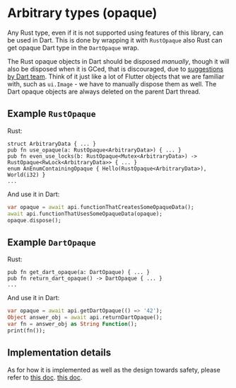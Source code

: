 # Arbitrary types (opaque)

Any Rust type, even if it is not supported using features of this library, can be used in Dart. This is done by wrapping it with `RustOpaque` also Rust can get opaque Dart type in the `DartOpaque` wrap.

The Rust opaque objects in Dart should be disposed *manually*, though it will also be disposed when it is GCed, that is discouraged, due to [suggestions by Dart team](https://github.com/fzyzcjy/flutter_rust_bridge/issues/775#issuecomment-1274635037). Think of it just like a lot of Flutter objects that we are familiar with, such as `ui.Image` - we have to manually dispose them as well. The Dart opaque objects are always deleted on the parent Dart thread.

## Example `RustOpaque` 

Rust:

```rust,noplayground
struct ArbitraryData { ... }
pub fn use_opaque(a: RustOpaque<ArbitraryData>) { ... }
pub fn even_use_locks(b: RustOpaque<Mutex<ArbitraryData>) -> RustOpaque<RwLock<ArbitraryData>> { ... }
enum AnEnumContainingOpaque { Hello(RustOpaque<ArbitraryData>), World(i32) }
...
```

And use it in Dart:

```dart
var opaque = await api.functionThatCreatesSomeOpaqueData();
await api.functionThatUsesSomeOpaqueData(opaque);
opaque.dispose();
```

## Example `DartOpaque` 

Rust:

```rust,noplayground
pub fn get_dart_opaque(a: DartOpaque) { ... }
pub fn return_dart_opaque() -> DartOpaque { ... }
...
```

And use it in Dart:

```dart
var opaque = await api.getDartOpaque(() => '42');
Object answer_obj = await api.returnDartOpaque();
var fn = answer_obj as String Function();
print(fn());
```

## Implementation details

As for how it is implemented as well as the design towards safety, please refer to [this doc](../contributing/rust_opaque_type_safety.md).
[this doc](../contributing/dart_opaque_type_safety.md).